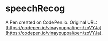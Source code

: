 # speechRecog 

A Pen created on CodePen.io. Original URL: [https://codepen.io/vinaypuppal/pen/zoVYJa](https://codepen.io/vinaypuppal/pen/zoVYJa).

